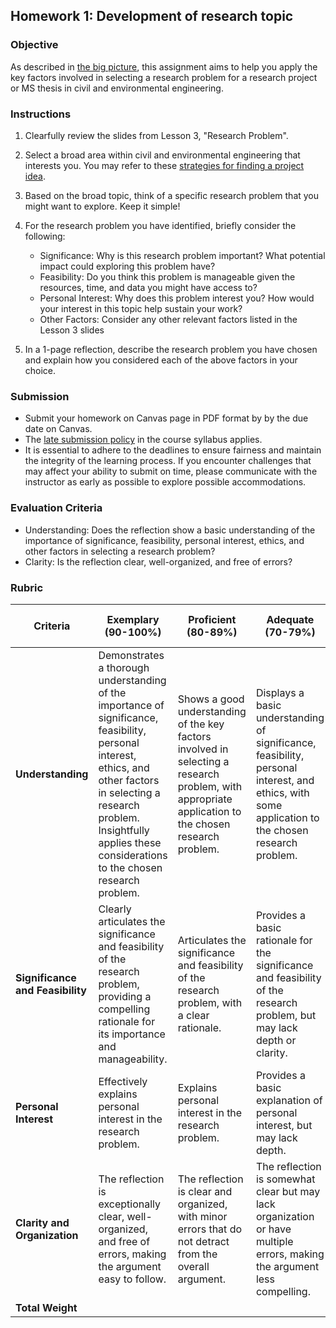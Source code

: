 ## Homework 1: Development of research topic

### Objective
As described in [the big picture](https://aselshall.github.io/rm/hw/big-picture), this assignment aims to help you apply the key factors involved in selecting a research problem for a research project or MS thesis in civil and environmental engineering.

### Instructions
1. Clearfully review the slides from Lesson 3, "Research Problem".
   
2. Select a broad area within civil and environmental engineering that interests you. You may refer to these [strategies for finding a project idea](https://github.com/aselshall/rm/blob/main/hw/topics.md).

3. Based on the broad topic, think of a specific research problem that you might want to explore. Keep it simple!
   
5. For the research problem you have identified, briefly consider the following:
   - Significance: Why is this research problem important? What potential impact could exploring this problem have?
   - Feasibility: Do you think this problem is manageable given the resources, time, and data you might have access to?
   - Personal Interest: Why does this problem interest you? How would your interest in this topic help sustain your work?
   - Other Factors: Consider any other relevant factors listed in the Lesson 3 slides

6. In a 1-page reflection, describe the research problem you have chosen and explain how you considered each of the above factors in your choice. 

### Submission
- Submit your homework on Canvas page in PDF format by by the due date on Canvas.
- The [late submission policy](https://github.com/aselshall/rm/blob/main/README.md#late-assignment-and-report-policy) in the course syllabus applies.
- It is essential to adhere to the deadlines to ensure fairness and maintain the integrity of the learning process. If you encounter challenges that may affect your ability to submit on time, please communicate with the instructor as early as possible to explore possible accommodations.

### Evaluation Criteria 
- Understanding: Does the reflection show a basic understanding of the importance of significance, feasibility, personal interest, ethics, and other factors in selecting a research problem?
- Clarity: Is the reflection clear, well-organized, and free of errors?

### Rubric

| **Criteria**                | **Exemplary (90-100%)**                                            | **Proficient (80-89%)**                                          | **Adequate (70-79%)**                                            | **Needs Improvement (60-69%)**                                   | **Incomplete (<60%)**                                            | **Weight** |
|-----------------------------|-------------------------------------------------------------------|-----------------------------------------------------------------|-----------------------------------------------------------------|------------------------------------------------------------------|-------------------------------------------------------------------|------------|
| **Understanding**           | Demonstrates a thorough understanding of the importance of significance, feasibility, personal interest, ethics, and other factors in selecting a research problem. Insightfully applies these considerations to the chosen research problem. | Shows a good understanding of the key factors involved in selecting a research problem, with appropriate application to the chosen research problem. | Displays a basic understanding of significance, feasibility, personal interest, and ethics, with some application to the chosen research problem. | Shows a limited understanding of the key factors, with minimal application to the chosen research problem. | Lacks understanding of the key factors in selecting a research problem, with little or no application to the chosen research problem. | 40%       |
| **Significance and Feasibility** | Clearly articulates the significance and feasibility of the research problem, providing a compelling rationale for its importance and manageability. | Articulates the significance and feasibility of the research problem, with a clear rationale. | Provides a basic rationale for the significance and feasibility of the research problem, but may lack depth or clarity. | Offers a weak or unclear rationale for the significance and feasibility of the research problem. | Fails to address the significance and feasibility of the research problem or provides an inadequate rationale. | 25%       |
| **Personal Interest** | Effectively explains personal interest in the research problem. | Explains personal interest in the research problem. | Provides a basic explanation of personal interest, but may lack depth. | Offers a weak explanation of personal interest. | Fails to explain personal interest. | 20%       |
| **Clarity and Organization** | The reflection is exceptionally clear, well-organized, and free of errors, making the argument easy to follow. | The reflection is clear and organized, with minor errors that do not detract from the overall argument. | The reflection is somewhat clear but may lack organization or have multiple errors, making the argument less compelling. | The reflection lacks clarity, is poorly organized, and contains multiple errors, making it difficult to follow. | The reflection is unclear, disorganized, and riddled with errors, rendering the argument incoherent. | 15%       |
| **Total Weight**            |                                                                   |                                                                 |                                                                 |                                                                  |                                                                   | **100%**   |

